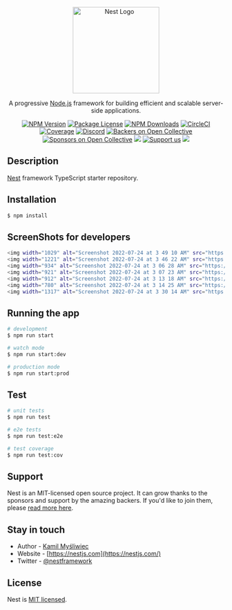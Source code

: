 <p align="center">
  <a href="http://nestjs.com/" target="blank"><img src="https://nestjs.com/img/logo-small.svg" width="200" alt="Nest Logo" /></a>
</p>

[circleci-image]: https://img.shields.io/circleci/build/github/nestjs/nest/master?token=abc123def456
[circleci-url]: https://circleci.com/gh/nestjs/nest

  <p align="center">A progressive <a href="http://nodejs.org" target="_blank">Node.js</a> framework for building efficient and scalable server-side applications.</p>
    <p align="center">
<a href="https://www.npmjs.com/~nestjscore" target="_blank"><img src="https://img.shields.io/npm/v/@nestjs/core.svg" alt="NPM Version" /></a>
<a href="https://www.npmjs.com/~nestjscore" target="_blank"><img src="https://img.shields.io/npm/l/@nestjs/core.svg" alt="Package License" /></a>
<a href="https://www.npmjs.com/~nestjscore" target="_blank"><img src="https://img.shields.io/npm/dm/@nestjs/common.svg" alt="NPM Downloads" /></a>
<a href="https://circleci.com/gh/nestjs/nest" target="_blank"><img src="https://img.shields.io/circleci/build/github/nestjs/nest/master" alt="CircleCI" /></a>
<a href="https://coveralls.io/github/nestjs/nest?branch=master" target="_blank"><img src="https://coveralls.io/repos/github/nestjs/nest/badge.svg?branch=master#9" alt="Coverage" /></a>
<a href="https://discord.gg/G7Qnnhy" target="_blank"><img src="https://img.shields.io/badge/discord-online-brightgreen.svg" alt="Discord"/></a>
<a href="https://opencollective.com/nest#backer" target="_blank"><img src="https://opencollective.com/nest/backers/badge.svg" alt="Backers on Open Collective" /></a>
<a href="https://opencollective.com/nest#sponsor" target="_blank"><img src="https://opencollective.com/nest/sponsors/badge.svg" alt="Sponsors on Open Collective" /></a>
  <a href="https://paypal.me/kamilmysliwiec" target="_blank"><img src="https://img.shields.io/badge/Donate-PayPal-ff3f59.svg"/></a>
    <a href="https://opencollective.com/nest#sponsor"  target="_blank"><img src="https://img.shields.io/badge/Support%20us-Open%20Collective-41B883.svg" alt="Support us"></a>
  <a href="https://twitter.com/nestframework" target="_blank"><img src="https://img.shields.io/twitter/follow/nestframework.svg?style=social&label=Follow"></a>
</p>
  <!--[![Backers on Open Collective](https://opencollective.com/nest/backers/badge.svg)](https://opencollective.com/nest#backer)
  [![Sponsors on Open Collective](https://opencollective.com/nest/sponsors/badge.svg)](https://opencollective.com/nest#sponsor)-->

## Description

[Nest](https://github.com/nestjs/nest) framework TypeScript starter repository.

## Installation

```bash
$ npm install
```

## ScreenShots for developers

```bash
<img width="1029" alt="Screenshot 2022-07-24 at 3 49 10 AM" src="https://user-images.githubusercontent.com/43066831/180626653-ee539a1a-30d6-498d-8236-150e5a28cde5.png">
<img width="1221" alt="Screenshot 2022-07-24 at 3 46 22 AM" src="https://user-images.githubusercontent.com/43066831/180626657-f8a5368c-c09e-4e16-bf3a-b501e18ce7a6.png">
<img width="934" alt="Screenshot 2022-07-24 at 3 06 28 AM" src="https://user-images.githubusercontent.com/43066831/180626660-a3ffec12-b263-4b22-9216-7473b3fb5af2.png">
<img width="921" alt="Screenshot 2022-07-24 at 3 07 23 AM" src="https://user-images.githubusercontent.com/43066831/180626665-487f02ab-b16d-41e4-8583-9bd27e03e6d3.png">
<img width="912" alt="Screenshot 2022-07-24 at 3 13 18 AM" src="https://user-images.githubusercontent.com/43066831/180626666-f61132a8-9e9b-43a6-8e73-cbd6b772a2a1.png">
<img width="780" alt="Screenshot 2022-07-24 at 3 14 25 AM" src="https://user-images.githubusercontent.com/43066831/180626667-10686ae6-639d-4619-b75d-b9e06bf99c78.png">
<img width="1317" alt="Screenshot 2022-07-24 at 3 30 14 AM" src="https://user-images.githubusercontent.com/43066831/180626670-727a3b28-6378-46e9-a398-c770b47bf573.png">
```

## Running the app

```bash
# development
$ npm run start

# watch mode
$ npm run start:dev

# production mode
$ npm run start:prod
```

## Test

```bash
# unit tests
$ npm run test

# e2e tests
$ npm run test:e2e

# test coverage
$ npm run test:cov
```

## Support

Nest is an MIT-licensed open source project. It can grow thanks to the sponsors and support by the amazing backers. If you'd like to join them, please [read more here](https://docs.nestjs.com/support).

## Stay in touch

- Author - [Kamil Myśliwiec](https://kamilmysliwiec.com)
- Website - [https://nestjs.com](https://nestjs.com/)
- Twitter - [@nestframework](https://twitter.com/nestframework)

## License

Nest is [MIT licensed](LICENSE).
